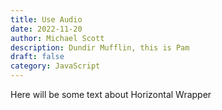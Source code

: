 ```yaml
---
title: Use Audio
date: 2022-11-20
author: Michael Scott
description: Dundir Mufflin, this is Pam
draft: false
category: JavaScript
---
```


Here will be some text about Horizontal Wrapper